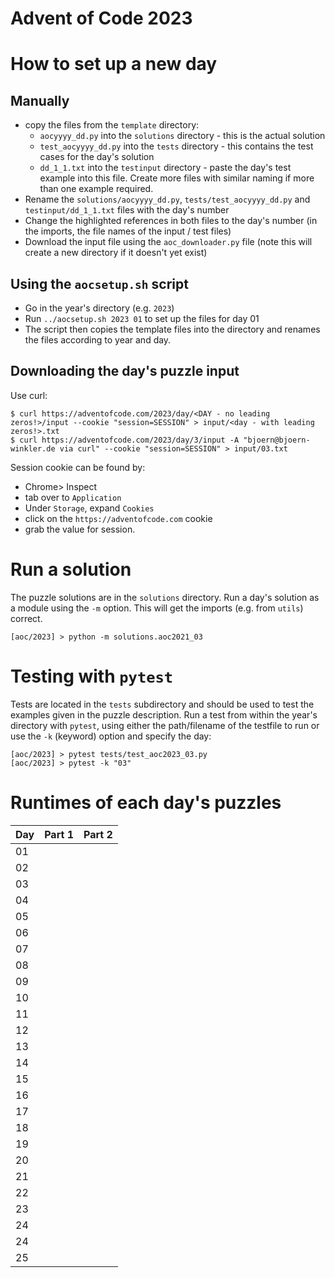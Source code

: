 # Advent of Code 2023

# How to set up a new day

## Manually

-   copy the files from the `template` directory:
    -   `aocyyyy_dd.py` into the `solutions` directory - this is the actual solution
    -   `test_aocyyyy_dd.py` into the `tests` directory - this contains the test cases for the day's solution
    -   `dd_1_1.txt` into the `testinput` directory - paste the day's test example into this file. Create more files with similar naming if more than one example required.
-   Rename the `solutions/aocyyyy_dd.py`, `tests/test_aocyyyy_dd.py` and `testinput/dd_1_1.txt` files with the day's number
-   Change the highlighted references in both files to the day's number (in the imports, the file names of the input / test files)
-   Download the input file using the `aoc_downloader.py` file (note this will create a new directory if it doesn't yet exist)

## Using the `aocsetup.sh` script

-   Go in the year's directory (e.g. `2023`)
-   Run `../aocsetup.sh 2023 01` to set up the files for day 01
-   The script then copies the template files into the directory and renames the files according to year and day.

## Downloading the day's puzzle input

Use curl:

```shell
$ curl https://adventofcode.com/2023/day/<DAY - no leading zeros!>/input --cookie "session=SESSION" > input/<day - with leading zeros!>.txt
$ curl https://adventofcode.com/2023/day/3/input -A "bjoern@bjoern-winkler.de via curl" --cookie "session=SESSION" > input/03.txt
```

Session cookie can be found by:

-   Chrome> Inspect
-   tab over to `Application`
-   Under `Storage`, expand `Cookies`
-   click on the `https://adventofcode.com` cookie
-   grab the value for session.

# Run a solution

The puzzle solutions are in the `solutions` directory. Run a day's solution as a module using the `-m` option. This will get the imports (e.g. from `utils`) correct.

```shell
[aoc/2023] > python -m solutions.aoc2021_03
```

# Testing with `pytest`

Tests are located in the `tests` subdirectory and should be used to test the examples given in the puzzle description. Run a test from within the year's directory with `pytest`, using either the path/filename of the testfile to run or use the `-k` (keyword) option and specify the day:

```shell
[aoc/2023] > pytest tests/test_aoc2023_03.py
[aoc/2023] > pytest -k "03"
```

# Runtimes of each day's puzzles

| Day | Part 1 | Part 2 |
| --- | ------ | ------ |
| 01  |        |        |
| 02  |        |        |
| 03  |        |        |
| 04  |        |        |
| 05  |        |        |
| 06  |        |        |
| 07  |        |        |
| 08  |        |        |
| 09  |        |        |
| 10  |        |        |
| 11  |        |        |
| 12  |        |        |
| 13  |        |        |
| 14  |        |        |
| 15  |        |        |
| 16  |        |        |
| 17  |        |        |
| 18  |        |        |
| 19  |        |        |
| 20  |        |        |
| 21  |        |        |
| 22  |        |        |
| 23  |        |        |
| 24  |        |        |
| 24  |        |        |
| 25  |        |        |
